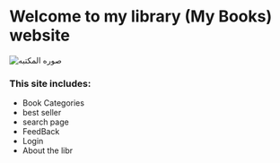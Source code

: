 # Welcome to my library (My Books) website
![صوره المكتبه](https://i.imgur.com/eQinL5s.jpg)
### **This site includes:**

* Book Categories
* best seller
* search page
* FeedBack
* Login
* About the libr
